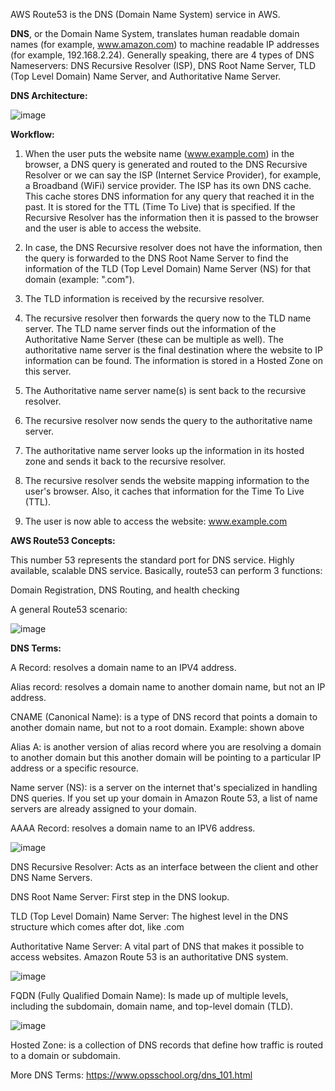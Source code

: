AWS Route53 is the DNS (Domain Name System) service in AWS.

**DNS**, or the Domain Name System, translates human readable domain names (for example, www.amazon.com) to machine readable IP addresses (for example, 192.168.2.24).
Generally speaking, there are 4 types of DNS Nameservers: DNS Recursive Resolver (ISP), DNS Root Name Server, TLD (Top Level Domain) Name Server, and Authoritative Name Server.

**DNS Architecture:**

![image](https://github.com/user-attachments/assets/c7af43b8-bb42-4ca8-8fad-5bd091401974)

**Workflow:**

1. When the user puts the website name (www.example.com) in the browser, a DNS query is generated and routed to the DNS Recursive Resolver or we can say the ISP (Internet Service Provider), for example, a Broadband (WiFi) service provider. The ISP has its own DNS cache. This cache stores DNS information for any query that reached it in the past. It is stored for the TTL (Time To Live) that is specified. If the Recursive Resolver has the information then it is passed to the browser and the user is able to access the website.
   
2. In case, the DNS Recursive resolver does not have the information, then the query is forwarded to the DNS Root Name Server to find the information of the TLD (Top Level Domain) Name Server (NS) for that domain (example: ".com").

3. The TLD information is received by the recursive resolver.

4. The recursive resolver then forwards the query now to the TLD name server. The TLD name server finds out the information of the Authoritative Name Server (these can be multiple as well). The authoritative name server is the final destination where the website to IP information can be found. The information is stored in a Hosted Zone on this server.

5. The Authoritative name server name(s) is sent back to the recursive resolver.

6. The recursive resolver now sends the query to the authoritative name server.

7. The authoritative name server looks up the information in its hosted zone and sends it back to the recursive resolver.

8. The recursive resolver sends the website mapping information to the user's browser. Also, it caches that information for the Time To Live (TTL).

9. The user is now able to access the website: www.example.com

**AWS Route53 Concepts:**

This number 53 represents the standard port for DNS service. Highly available, scalable DNS service. Basically, route53 can perform 3 functions:

Domain Registration, DNS Routing, and health checking

A general Route53 scenario:

![image](https://github.com/user-attachments/assets/0735a99f-154b-4540-bbbd-8102afff6e79)

**DNS Terms:**

A Record: resolves a domain name to an IPV4 address.

Alias record: resolves a domain name to another domain name, but not an IP address.

CNAME (Canonical Name):  is a type of DNS record that points a domain to another domain name, but not to a root domain. Example: shown above

Alias A: is another version of alias record where you are resolving a domain to another domain but this another domain will be pointing to a particular IP address or a specific resource.

Name server (NS): is a server on the internet that's specialized in handling DNS queries. If you set up your domain in Amazon Route 53, a list of name servers are already assigned to your domain.

AAAA Record: resolves a domain name to an IPV6 address.

![image](https://github.com/user-attachments/assets/8c7d6319-fff0-4fc9-8313-22b10e7e5f3b)


DNS Recursive Resolver: Acts as an interface between the client and other DNS Name Servers.

DNS Root Name Server: First step in the DNS lookup.

TLD (Top Level Domain) Name Server: The highest level in the DNS structure which comes after dot, like .com

Authoritative Name Server: A vital part of DNS that makes it possible to access websites. Amazon Route 53 is an authoritative DNS system.

![image](https://github.com/user-attachments/assets/b5d6c4fc-8289-47da-87f5-e93b55527279)


FQDN (Fully Qualified Domain Name):  Is made up of multiple levels, including the subdomain, domain name, and top-level domain (TLD). 


![image](https://github.com/user-attachments/assets/79f60db2-5463-4a3b-ab01-d598ff3d9703)

Hosted Zone: is a collection of DNS records that define how traffic is routed to a domain or subdomain.

More DNS Terms: https://www.opsschool.org/dns_101.html
